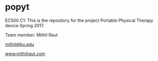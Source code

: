 # popyt
EC500 C1: This is the repository for the project Portable Physical Therapy device Spring 2017.

Team member: Mithil Raut

mithil@bu.edu

www.mithilraut.com
